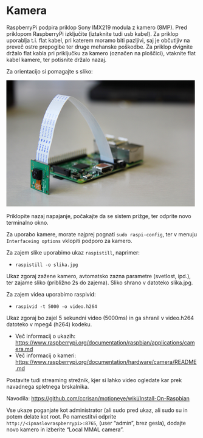 # Kamera

RaspberryPi podpira priklop Sony IMX219 modula z kamero (8MP). Pred priklopom RaspberryPi izključite (iztaknite tudi usb kabel). Za priklop uporablja t.i. flat kabel, pri katerem moramo biti pazljivi, saj je občutljiv na preveč ostre prepogibe ter druge mehanske poškodbe. Za priklop dvignite držalo flat kabla pri priključku za kamero (označen na ploščici), vtaknite flat kabel kamere, ter potisnite držalo nazaj.

Za orientacijo si pomagajte s sliko:

![alt text](./images/rp_kamera.png)


Priklopite nazaj napajanje, počakajte da se sistem prižge, ter odprite novo terminalno okno.

Za uporabo kamere, morate najprej pognati `sudo raspi-config`, ter v menuju `Interfaceing
options` vklopiti podporo za kamero.

Za zajem slike uporabimo ukaz `raspistill`, naprimer:
- `raspistill -o slika.jpg`

Ukaz zgoraj zažene kamero, avtomatsko zazna parametre (svetlost, ipd.), ter zajame sliko (približno 2s do zajema). Sliko shrano v datoteko slika.jpg.

Za zajem videa uporabimo raspivid:
- `raspivid -t 5000 -o video.h264`

Ukaz zgoraj bo zajel 5 sekundni video (5000ms) in ga shranil v video.h264 datoteko v mpeg4 (h264) kodeku.

- Več informacij o ukazih: https://www.raspberrypi.org/documentation/raspbian/applications/camera.md
- Več informacij o kameri: https://www.raspberrypi.org/documentation/hardware/camera/README.md

Postavite tudi streaming strežnik, kjer si lahko video ogledate kar prek navadnega spletnega brskalnika.

Navodila: https://github.com/ccrisan/motioneye/wiki/Install-On-Raspbian

Vse ukaze poganjate kot administrator (ali sudo pred ukaz, ali sudo su in potem delate kot root. Po namestitvi odprite `http://<ipnaslovraspberrypi>:8765`, (user “admin”, brez gesla), dodajte novo kamero in izberite “Local MMAL camera”.